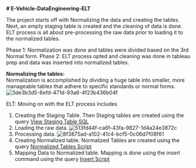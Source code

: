 **# E-Vehicle-DataEngineering-ELT**

The project starts off with Normalizing the data and creating the tables. Next, an empty staging table is created and the cleaning of data is done. ELT process is all about pre-processing the raw data prior to loading it to the normalized tables. 

Phase 1: Normalization was done and tables were divided based on the 3rd Normal form.​
Phase 2: ELT process opted and cleaning was done in tableau prep and data was inserted into normalized tables.

**Normalizing the tables:**  
Normalization is accomplished by dividing a huge table into smaller, more manageable tables that adhere to specific standards or normal forms.​
![3de3b3d5-8efd-471d-93a6-4f23b436b04f](https://github.com/user-attachments/assets/ef6289c8-ab37-4dc5-a6ef-b8d70d4d36f7)

ELT:
Moving on with the ELT process includes 
1. Creating the Staging Table.
   Then Staging tables are created using the query [View Staging Table SQL](staging_table.sql)
2. Loading the raw data.
   ![513fd44f-ca6f-43fa-9827-1d4a24e3872c](https://github.com/user-attachments/assets/2004a4ea-9657-4f7e-9ff0-5e0ac8482d6c)
3. Processing data.
   ![8f3875ad-a102-41c4-bcf5-0c06d7f08f61](https://github.com/user-attachments/assets/550a3e8f-36d7-4aa7-bf24-ed1b34f37aaf)
4. Creating Normalized table.
   Normalized Tables are created using the query [Normalized Tables Script](Normalized_tables.sql)
5. Mapping Data to Normalized table.
   Mapping is done using the insert command using the query [Insert Script](insert_data_from_staging.sql)
